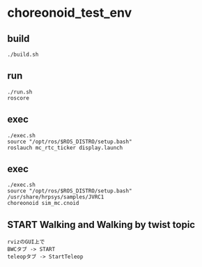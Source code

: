 # choreonoid_test_env

## build
```
./build.sh
```

## run
```
./run.sh
roscore
```

## exec
```
./exec.sh
source "/opt/ros/$ROS_DISTRO/setup.bash"
roslauch mc_rtc_ticker display.launch
```

## exec
```
./exec.sh
source "/opt/ros/$ROS_DISTRO/setup.bash"
/usr/share/hrpsys/samples/JVRC1
choreonoid sim_mc.cnoid
```

## START Walking and Walking by twist topic
```
rvizのGUI上で
BWCタブ -> START
teleopタブ -> StartTeleop
```

